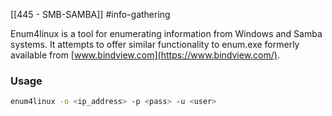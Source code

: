 [[445 - SMB-SAMBA]] #info-gathering 

Enum4linux is a tool for enumerating information from Windows and Samba systems. It attempts to offer similar functionality to enum.exe formerly available from [www.bindview.com](https://www.bindview.com/).

### Usage
```bash
enum4linux -o <ip_address> -p <pass> -u <user>
```